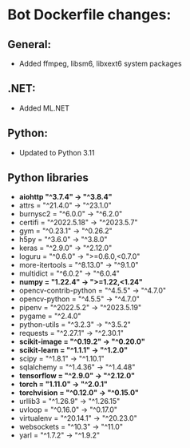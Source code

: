 # Bot Dockerfile changes:
## General:
- Added ffmpeg, libsm6, libxext6 system packages
## .NET:
- Added ML.NET
## Python:
- Updated to Python 3.11
## Python libraries
- **aiohttp "^3.7.4" -> "^3.8.4"**
- attrs = "^21.4.0" -> "^23.1.0"
- burnysc2 = "^6.0.0" -> "^6.2.0"
- certifi = "^2022.5.18" -> "^2023.5.7"
- gym = "^0.23.1" -> "^0.26.2"
- h5py = "^3.6.0" -> "^3.8.0"
- keras = "^2.9.0" -> "^2.12.0"
- loguru = "^0.6.0" -> ">=0.6.0,<0.7.0"
- more-itertools = "^8.13.0" -> "^9.1.0"
- multidict = "^6.0.2" ->  "^6.0.4"
- **numpy = "1.22.4" -> ">=1.22,<1.24"** 
- opencv-contrib-python = "^4.5.5" -> "^4.7.0"
- opencv-python = "^4.5.5" -> "^4.7.0"
- pipenv = "^2022.5.2" -> "^2023.5.19"
- pygame = "^2.4.0"
- python-utils = "^3.2.3" -> "^3.5.2"
- requests = "^2.27.1" -> "^2.30.1"
- **scikit-image = "^0.19.2" -> "^0.20.0"** 
- **scikit-learn = "^1.1.1" -> "^1.2.0"**
- scipy = "^1.8.1" -> "^1.10.1"
- sqlalchemy = "^1.4.36" -> "^1.4.48"
- **tensorflow = "^2.9.0" -> "^2.12.0"**
- **torch = "1.11.0" -> "^2.0.1"**
- **torchvision = "^0.12.0" -> "^0.15.0"**
- urllib3 = "^1.26.9" -> "^1.26.15"
- uvloop = "^0.16.0" -> "^0.17.0"
- virtualenv = "^20.14.1" -> "^20.23.0"
- websockets = "^10.3" -> "^11.0"
- yarl = "^1.7.2" -> "^1.9.2"